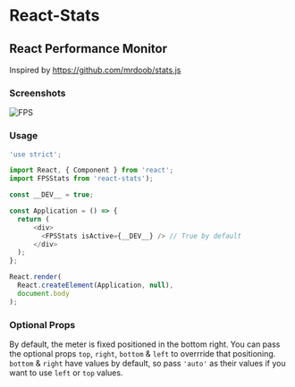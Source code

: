 # React-Stats

## React Performance Monitor

Inspired by https://github.com/mrdoob/stats.js

### Screenshots

![FPS](http://i.imgur.com/nqcXluS.png)

### Usage

```javascript
'use strict';

import React, { Component } from 'react';
import FPSStats from 'react-stats');

const __DEV__ = true;

const Application = () => {
  return (
      <div>
        <FPSStats isActive={__DEV__} /> // True by default
      </div>
  );
};

React.render(
  React.createElement(Application, null),
  document.body
);
```

### Optional Props

By default, the meter is fixed positioned in the bottom right. You can pass the
optional props `top`, `right`, `bottom` & `left` to overrride that positioning.
`bottom` & `right` have values by default, so pass `'auto'` as their values if
you want to use `left` or `top` values.

